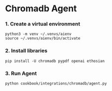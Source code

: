 # Chromadb Agent

### 1. Create a virtual environment

```shell
python3 -m venv ~/.venvs/aienv
source ~/.venvs/aienv/bin/activate
```

### 2. Install libraries

```shell
pip install -U chromadb pypdf openai ethosian
```

### 3. Run Agent

```shell
python cookbook/integrations/chromadb/agent.py
```
